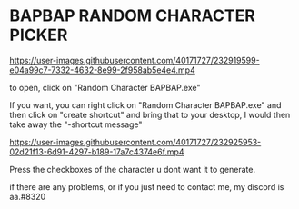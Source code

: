 # BAPBAP RANDOM CHARACTER PICKER

https://user-images.githubusercontent.com/40171727/232919599-e04a99c7-7332-4632-8e99-2f958ab5e4e4.mp4

to open, click on "Random Character BAPBAP.exe"

If you want, you can right click on "Random Character BAPBAP.exe" and then click on "create shortcut" and bring that to your desktop, I would then take away the "-shortcut message"


https://user-images.githubusercontent.com/40171727/232925953-02d21f13-6d91-4297-b189-17a7c4374e6f.mp4




Press the checkboxes of the character u dont want it to generate.


if there are any problems, or if you just need to contact me, my discord is aa.#8320

